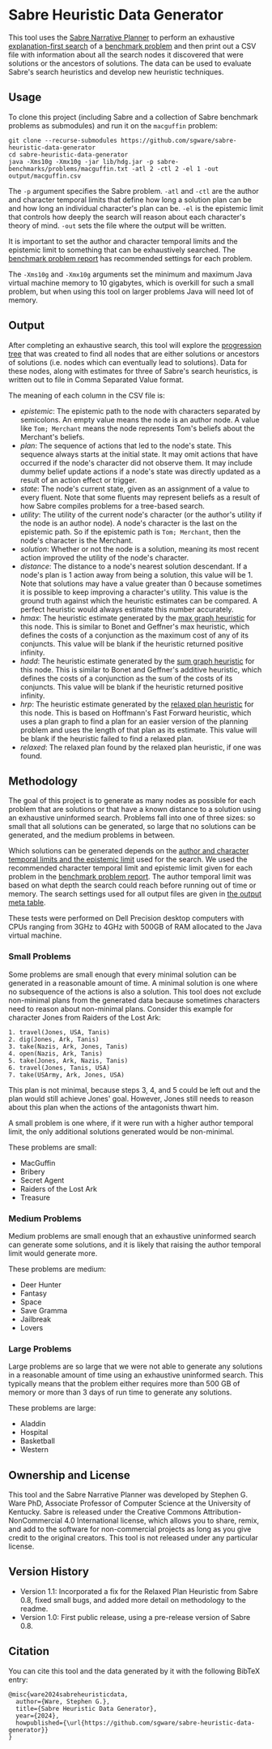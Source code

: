 # Sabre Heuristic Data Generator

This tool uses the [Sabre Narrative Planner](https://github.com/sgware/sabre) to
perform an exhaustive
[explanation-first search](https://htmlpreview.github.io/?https://github.com/sgware/sabre/blob/main/doc/edu/uky/cs/nil/sabre/prog/ExplanationFirstSearch.html)
of a [benchmark problem](https://github.com/sgware/sabre-benchmarks) and then
print out a CSV file with information about all the search nodes it discovered
that were solutions or the ancestors of solutions. The data can be used to
evaluate Sabre's search heuristics and develop new heuristic techniques.

## Usage

To clone this project (including Sabre and a collection of Sabre benchmark
problems as submodules) and run it on the `macguffin` problem:

```
git clone --recurse-submodules https://github.com/sgware/sabre-heuristic-data-generator
cd sabre-heuristic-data-generator
java -Xms10g -Xmx10g -jar lib/hdg.jar -p sabre-benchmarks/problems/macguffin.txt -atl 2 -ctl 2 -el 1 -out output/macguffin.csv
```

The `-p` argument specifies the Sabre problem. `-atl` and `-ctl` are the author
and character temporal limits that define how long a solution plan can be and
how long an individual character's plan can be. `-el` is the epistemic limit
that controls how deeply the search will reason about each character's theory of
mind. `-out` sets the file where the output will be written.

It is important to set the author and character temporal limits and the
epistemic limit to something that can be exhaustively searched. The
[benchmark problem report](https://github.com/sgware/sabre-benchmarks/blob/main/report.pdf)
has recommended settings for each problem.

The `-Xms10g` and `-Xmx10g` arguments set the minimum and maximum Java virtual
machine memory to 10 gigabytes, which is overkill for such a small problem, but
when using this tool on larger problems Java will need lot of memory.

## Output

After completing an exhaustive search, this tool will explore the
[progression tree](https://htmlpreview.github.io/?https://github.com/sgware/sabre/blob/v0.8/doc/edu/uky/cs/nil/sabre/ptree/ProgressionTree.html)
that was created to find all nodes that are either solutions or ancestors of
solutions (i.e. nodes which can eventually lead to solutions). Data for these
nodes, along with estimates for three of Sabre's search heuristics, is written
out to file in Comma Separated Value format.

The meaning of each column in the CSV file is:
- *epistemic*: The epistemic path to the node with characters separated by
semicolons. An empty value means the node is an author node. A value like
`Tom; Merchant` means the node represents Tom's beliefs about the Merchant's
beliefs.
- *plan*: The sequence of actions that led to the node's state. This sequence
always starts at the initial state. It may omit actions that have occurred if
the node's character did not observe them. It may include dummy belief update
actions if a node's state was directly updated as a result of an action effect
or trigger.
- *state*: The node's current state, given as an assignment of a value to every
fluent. Note that some fluents may represent beliefs as a result of how Sabre
compiles problems for a tree-based search.
- *utility*: The utility of the current node's character (or the author's
utility if the node is an author node). A node's character is the last on the
epistemic path. So if the epistemic path is `Tom; Merchant`, then the node's
character is the Merchant.
- *solution*: Whether or not the node is a solution, meaning its most recent
action improved the utility of the node's character.
- *distance*: The distance to a node's nearest solution descendant. If a node's
plan is 1 action away from being a solution, this value will be 1. Note that
solutions may have a value greater than 0 because sometimes it is possible to
keep improving a character's utility. This value is the ground truth against
which the heuristic estimates can be compared. A perfect heuristic would always
estimate this number accurately.
- *hmax*: The heuristic estimate generated by the
[max graph heuristic](https://htmlpreview.github.io/?https://github.com/sgware/sabre/blob/main/doc/edu/uky/cs/nil/sabre/prog/GraphHeuristic.MaxGraphHeuristic.html)
for this node. This is similar to Bonet and Geffner's max heuristic, which
defines the costs of a conjunction as the maximum cost of any of its conjuncts.
This value will be blank if the heuristic returned positive infinity.
- *hadd*: The heuristic estimate generated by the
[sum graph heuristic](https://htmlpreview.github.io/?https://github.com/sgware/sabre/blob/main/doc/edu/uky/cs/nil/sabre/prog/GraphHeuristic.SumGraphHeuristic.html)
for this node. This is similar to Bonet and Geffner's additive heuristic, which
defines the costs of a conjunction as the sum of the costs of its conjuncts.
This value will be blank if the heuristic returned positive infinity.
- *hrp*: The heuristic estimate generated by the
[relaxed plan heuristic](https://htmlpreview.github.io/?https://github.com/sgware/sabre/blob/main/doc/edu/uky/cs/nil/sabre/prog/RelaxedPlanHeuristic.html)
for this node. This is based on Hoffmann's Fast Forward heuristic, which uses a
plan graph to find a plan for an easier version of the planning problem and uses
the length of that plan as its estimate. This value will be blank if the
heuristic failed to find a relaxed plan.
- *relaxed*: The relaxed plan found by the relaxed plan heuristic, if one was
found.

## Methodology

The goal of this project is to generate as many nodes as possible for each
problem that are solutions or that have a known distance to a solution using an
exhaustive uninformed search. Problems fall into one of three sizes: so small
that all solutions can be generated, so large that no solutions can be
generated, and the medium problems in between.

Which solutions can be generated depends on the
[author and character temporal limits and the epistemic limit](https://htmlpreview.github.io/?https://github.com/sgware/sabre/blob/main/doc/edu/uky/cs/nil/sabre/search/Planner.html)
used for the search. We used the recommended character temporal limit and
epistemic limit given for each problem in the
[benchmark problem report](https://github.com/sgware/sabre-benchmarks/blob/main/report.pdf).
The author temporal limit was based on what depth the search could reach before
running out of time or memory. The search settings used for all output files are
given in
[the output meta table](https://github.com/sgware/sabre-heuristic-data-generator/blob/main/output/meta.csv).

These tests were performed on Dell Precision desktop computers with CPUs ranging
from 3GHz to 4GHz with 500GB of RAM allocated to the Java virtual machine.

### Small Problems

Some problems are small enough that every minimal solution can be generated in a
reasonable amount of time. A minimal solution is one where no subsequence of the
actions is also a solution. This tool does not exclude non-minimal plans from
the generated data because sometimes characters need to reason about non-minimal
plans. Consider this example for character Jones from Raiders of the Lost Ark:

```
1. travel(Jones, USA, Tanis)
2. dig(Jones, Ark, Tanis)
3. take(Nazis, Ark, Jones, Tanis)
4. open(Nazis, Ark, Tanis)
5. take(Jones, Ark, Nazis, Tanis)
6. travel(Jones, Tanis, USA)
7. take(USArmy, Ark, Jones, USA)
```

This plan is not minimal, because steps 3, 4, and 5 could be left out and the
plan would still achieve Jones' goal. However, Jones still needs to reason
about this plan when the actions of the antagonists thwart him.

A small problem is one where, if it were run with a higher author temporal
limit, the only additional solutions generated would be non-minimal.

These problems are small:
- MacGuffin
- Bribery
- Secret Agent
- Raiders of the Lost Ark
- Treasure

### Medium Problems

Medium problems are small enough that an exhaustive uninformed search can
generate some solutions, and it is likely that raising the author temporal limit
would generate more.

These problems are medium:
- Deer Hunter
- Fantasy
- Space
- Save Gramma
- Jailbreak
- Lovers

### Large Problems

Large problems are so large that we were not able to generate any solutions in a
reasonable amount of time using an exhaustive uninformed search. This typically
means that the problem either requires more than 500 GB of memory or more than 3
days of run time to generate any solutions.

These problems are large:
- Aladdin
- Hospital
- Basketball
- Western

## Ownership and License

This tool and the Sabre Narrative Planner was developed by Stephen G. Ware PhD,
Associate Professor of Computer Science at the University of Kentucky. Sabre is
released under the Creative Commons Attribution-NonCommercial 4.0 International
license, which allows you to share, remix, and add to the software for
non-commercial projects as long as you give credit to the original creators.
This tool is not released under any particular license.

## Version History

- Version 1.1: Incorporated a fix for the Relaxed Plan Heuristic from Sabre 0.8,
fixed small bugs, and added more detail on methodology to the readme.
- Version 1.0: First public release, using a pre-release version of Sabre 0.8.

## Citation

You can cite this tool and the data generated by it with the following BibTeX
entry:

```
@misc{ware2024sabreheuristicdata,
  author={Ware, Stephen G.},
  title={Sabre Heuristic Data Generator},
  year={2024},
  howpublished={\url{https://github.com/sgware/sabre-heuristic-data-generator}}
}
```